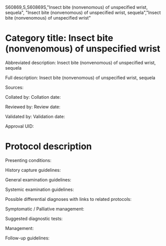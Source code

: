 S60869,S,S60869S,"Insect bite (nonvenomous) of unspecified wrist, sequela", "Insect bite (nonvenomous) of unspecified wrist, sequela","Insect bite (nonvenomous) of unspecified wrist"
# Category title: Insect bite (nonvenomous) of unspecified wrist

Abbreviated description: Insect bite (nonvenomous) of unspecified wrist, sequela

Full description: Insect bite (nonvenomous) of unspecified wrist, sequela

Sources:

Collated by:
Collation date:

Reviewed by:
Review date:

Validated by:
Validation date:

Approval UID:

# Protocol description

Presenting conditions:

History capture guidelines:

General examination guidelines:

Systemic examination guidelines:

Possible differential diagnoses with links to related protocols:

Symptomatic / Palliative management:

Suggested diagnostic tests:

Management:

Follow-up guidelines:
